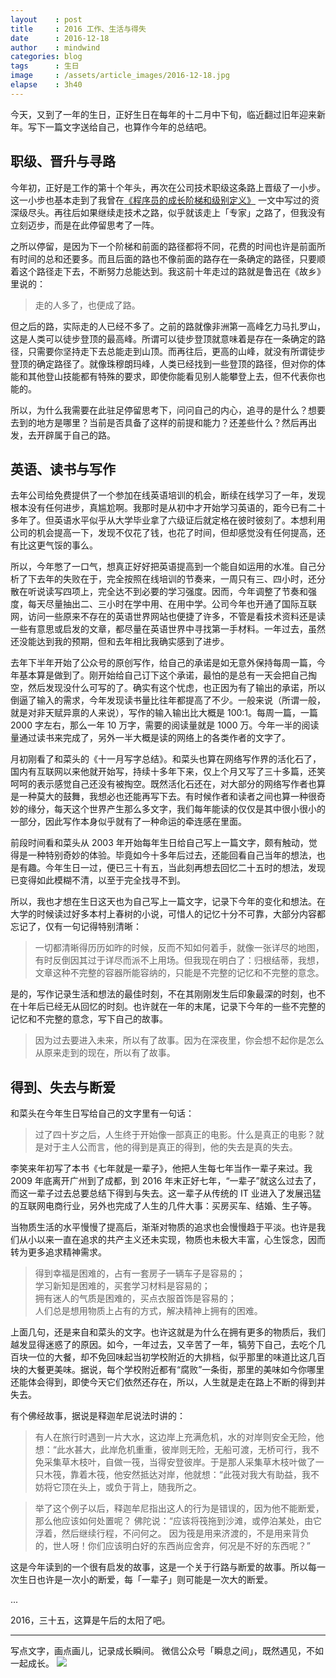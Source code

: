 ```yaml
---
layout    : post
title     : 2016 工作、生活与得失
date      : 2016-12-18
author    : mindwind
categories: blog
tags      : 生日
image     : /assets/article_images/2016-12-18.jpg
elapse    : 3h40
---
```



今天，又到了一年的生日，正好生日在每年的十二月中下旬，临近翻过旧年迎来新年。写下一篇文字送给自己，也算作今年的总结吧。


## 职级、晋升与寻路
今年初，正好是工作的第十个年头，再次在公司技术职级这条路上晋级了一小步。这一小步也基本走到了我曾在[《程序员的成长阶梯和级别定义》](http://mp.weixin.qq.com/s?__biz=MzAxMTEyOTQ5OQ==&mid=2650610534&idx=1&sn=653dbd5b54b32f232dc86f973b30e983) 一文中写过的资深级尽头。再往后如果继续走技术之路，似乎就该走上「专家」之路了，但我没有立刻迈步，而是在此停留思考了一阵。

之所以停留，是因为下一个阶梯和前面的路径都将不同，花费的时间也许是前面所有时间的总和还要多。而且后面的路也不像前面的路存在一条确定的路径，只要顺着这个路径走下去，不断努力总能达到。我这前十年走过的路就是鲁迅在《故乡》里说的：

> 走的人多了，也便成了路。

但之后的路，实际走的人已经不多了。之前的路就像非洲第一高峰乞力马扎罗山，这是人类可以徒步登顶的最高峰。所谓可以徒步登顶就意味着是存在一条确定的路径，只需要你坚持走下去总能走到山顶。而再往后，更高的山峰，就没有所谓徒步登顶的确定路径了。就像珠穆朗玛峰，人类已经找到一些登顶的路径，但对你的体能和其他登山技能都有特殊的要求，即使你能看见别人能攀登上去，但不代表你也能的。

所以，为什么我需要在此驻足停留思考下，问问自己的内心，追寻的是什么？想要去到的地方是哪里？当前是否具备了这样的前提和能力？还差些什么？然后再出发，去开辟属于自己的路。


## 英语、读书与写作
去年公司给免费提供了一个参加在线英语培训的机会，断续在线学习了一年，发现根本没有任何进步，真尴尬啊。我那时是从初中才开始学习英语的，距今已有二十多年了。但英语水平似乎从大学毕业拿了六级证后就定格在彼时彼刻了。本想利用公司的机会提高一下，发现不仅花了钱，也花了时间，但却感觉没有任何提高，还有比这更气馁的事么。

所以，今年憋了一口气，想真正好好把英语提高到一个能自如运用的水准。自己分析了下去年的失败在于，完全按照在线培训的节奏来，一周只有三、四小时，还分散在听说读写四项上，完全达不到必要的学习强度。因而，今年调整了节奏和强度，每天尽量抽出二、三小时在学中用、在用中学。公司今年也开通了国际互联网，访问一些原来不存在的英语世界网站也便捷了许多，不管是看技术资料还是读一些有意思或启发的文章，都尽量在英语世界中寻找第一手材料。一年过去，虽然还没能达到我的预期，但和去年相比我确实感到了进步。

去年下半年开始了公众号的原创写作，给自己的承诺是如无意外保持每周一篇，今年基本算是做到了。刚开始给自己订下这个承诺，最怕的是总有一天会把自己掏空，然后发现没什么可写的了。确实有这个忧虑，也正因为有了输出的承诺，所以倒逼了输入的需求，今年发现读书量比往年都提高了不少。一般来说（所谓一般，就是对非天赋异禀的人来说），写作的输入输出比大概是 100:1。每周一篇，一篇 2000 字左右，那么一年 10 万字，需要的阅读量就是 1000 万。今年一半的阅读量通过读书来完成了，另外一半大概是读的网络上的各类作者的文字了。

月初刚看了和菜头的《十一月写字总结》。和菜头也算在网络写作界的活化石了，国内有互联网以来他就开始写，持续十多年下来，仅上个月又写了三十多篇，还笑呵呵的表示感觉自己还没有被掏空。既然活化石还在，对大部分的网络写作者也算是一种莫大的鼓舞，我想必也还能再写下去。有时候作者和读者之间也算一种很奇妙的缘分，每天这个世界产生那么多文字，我们每年能读的仅仅是其中很小很小的一部分，因此写作本身似乎就有了一种命运的牵连感在里面。

前段时间看和菜头从 2003 年开始每年生日给自己写上一篇文字，颇有触动，觉得是一种特别奇妙的体验。毕竟如今十多年后过去，还能回看自己当年的想法，也是有趣。今年生日一过，便已三十有五，当此刻再想去回忆二十五时的想法，发现已变得如此模糊不清，以至于完全找寻不到。

所以，我也才想在生日这天也为自己写上一篇文字，记录下今年的变化和想法。在大学的时候读过好多本村上春树的小说，可惜人的记忆十分不可靠，大部分内容都忘记了，仅有一句记得特别清晰：

> 一切都清晰得历历如昨的时候，反而不知如何着手，就像一张详尽的地图，有时反倒因其过于详尽而派不上用场。但我现在明白了：归根结蒂，我想，文章这种不完整的容器所能容纳的，只能是不完整的记忆和不完整的意念。

是的，写作记录生活和想法的最佳时刻，不在其刚刚发生后印象最深的时刻，也不在十年后已经无从回忆的时刻。也许就在一年的末尾，记录下今年的一些不完整的记忆和不完整的意念，写下自己的故事。

> 因为过去要进入未来，所以有了故事。因为在深夜里，你会想不起你是怎么从原来走到的现在，所以有了故事。


## 得到、失去与断爱
和菜头在今年生日写给自己的文字里有一句话：

> 过了四十岁之后，人生终于开始像一部真正的电影。什么是真正的电影？就是对于主人公而言，他的得到是真正的得到，他的失去是真的失去。

李笑来年初写了本书《七年就是一辈子》，他把人生每七年当作一辈子来过。我 2009 年底离开广州到了成都，到 2016 年末正好七年，“一辈子”就这么过去了，而这一辈子过去总要总结下得到与失去。这一辈子从传统的 IT 业进入了发展迅猛的互联网电商行业，另外也完成了人生的几件大事：买房买车、结婚、生子等。

当物质生活的水平慢慢了提高后，渐渐对物质的追求也会慢慢趋于平淡。也许是我们从小以来一直在追求的共产主义还未实现，物质也未极大丰富，心生馁念，因而转为更多追求精神需求。

> 得到幸福是困难的，占有一套房子一辆车子是容易的；  
> 学习新知是困难的，买套学习材料是容易的；  
> 拥有迷人的气质是困难的，买点衣服首饰是容易的；  
> 人们总是想用物质上占有的方式，解决精神上拥有的困难。

上面几句，还是来自和菜头的文字。也许这就是为什么在拥有更多的物质后，我们越发显得迷惑了的原因。如今，一年过去，又辛苦了一年，犒劳下自己，去吃个几百块一位的大餐，却不免回味起当初学校附近的大排档，似乎那里的味道比这几百块的大餐更美味。据说，每个学校附近都有“腐败”一条街，那里的美味如今你哪里还能体会得到，即使今天它们依然还存在，所以，人生就是走在路上不断的得到并失去。

有个佛经故事，据说是释迦牟尼说法时讲的：

> 有人在旅行时遇到一片大水，这边岸上充满危机，水的对岸则安全无险，他想：“此水甚大，此岸危机重重，彼岸则无险，无船可渡，无桥可行，我不免采集草木枝叶，自做一筏，当得安登彼岸。于是那人采集草木枝叶做了一只木筏，靠着木筏，他安然抵达对岸，他就想：“此筏对我大有助益，我不妨将它顶在头上，或负于背上，随我所之。

> 举了这个例子以后，释迦牟尼指出这人的行为是错误的，因为他不能断爱，那么他应该如何处置呢？ 佛陀说：“应该将筏拖到沙滩，或停泊某处，由它浮着，然后继续行程，不问何之。 因为筏是用来济渡的，不是用来背负的，世人呀！你们应该明白好的东西尚应舍弃，何况是不好的东西呢？”

这是今年读到的一个很有启发的故事，这是一个关于行路与断爱的故事。所以每一次生日也许是一次小的断爱，每「一辈子」则可能是一次大的断爱。

...

2016，三十五，这算是午后的太阳了吧。


---
写点文字，画点画儿，记录成长瞬间。
微信公众号「瞬息之间」，既然遇见，不如一起成长。
![](/assets/images/qrcode_wechat_avatar.jpg)
